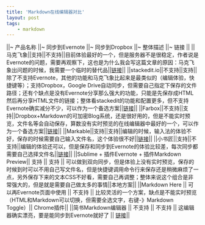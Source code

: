 ```yaml
---
title: 'Markdown在线编辑器对比'
layout: post
tags:
    - markdown
---
```


||~ 产品名称 ||~ 同步到Evernote ||~ 同步到Dropbox ||~ 整体描述 ||~ 链接 ||
||马克飞象||支持||不支持||目前体验最好的一个，但是服务器不是很稳定，作者说是Evernote的问题，需要再观察下，这也是为什么我会写这篇文章的原因：马克飞象出问题的时候，我需要一个临时的替代品||[链接](http://maxiang.info/)||
||stackedit.io||不支持||支持||除了不支持Evernote，其他的功能和马克飞象比起来是最类似的（编辑体验，快捷键等）；支持Dropbox，Google Drive自动同步，但需要自己指定下保存的文件路径；还有个缺点是没有Evernote分享那么强大的功能，只能是先保存成HTML然后再分享HTML文件的链接；整体看stackedit的功能和配置更多，但不支持Evernote确实减分不少，可以作为一个备选方案||[链接](https://stackedit.io/)||
||Farbox||不支持||支持||Dropbox+Markdown的可加密Blog系统，还是很好用的，但是不能实时预览，文件名等会自动保存，算数没有实时预览的在线编辑器中最好的一个，可以作为一个备选方案||[链接](http://farbox.com)||
||Markable||支持||支持||编辑的时候，输入法的体验不好，保存的时候需要自己输入文件名，这个体验很不好||[链接](http://markable.in/)||
||小书匠||支持||不支持||编辑的体验还可以，但是保存和同步到Evernote的体验比较差，每次同步都需要自己选择文件名||[链接](http://markdown.xiaoshujiang.com/)||
||Sublime + 插件Evernote + 插件Markdown Preview|| 支持 || 支持 || 可以做到双向同步，但是体验上没有实时预览，保存的时候到时可以不用自己写文件名，但是快捷键调用命令行来保存还是稍微麻烦了一点，另外保存下来的文本CSS不好看，需要自己再调整；整体来说这个组合是非常强大的，但是就是需要自己做太多的事情||本地方案||
||Markdown Here || 可以再Evernote页面中使用 || 不支持 || 比较灵活的一个方案，缺点是不能实时预览（HTML和Markdown可以切换，但需要全选文字，右键-》Markdown Toggle）|| Chrome插件||
||简书Markdown编辑器 || 不支持 || 不支持 || 这编辑器确实漂亮，要是能同步到Evernote就好了 || [链接](http://jianshu.io/writer)||